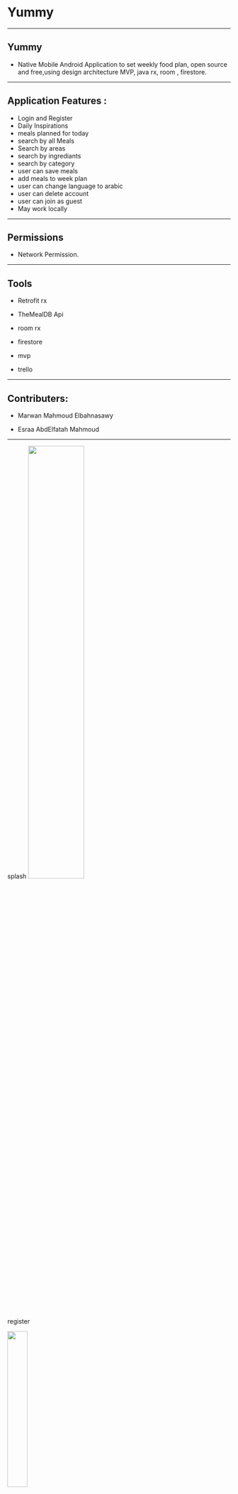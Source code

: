 # Yummy
<hr>

<h2>Yummy</h2>

- Native Mobile Android Application to set weekly food plan, open source and free,using design architecture MVP, java rx, room , firestore.

<hr>

<h2>Application Features :</h2>

-  Login and Register
-  Daily Inspirations 
-  meals planned for today 
-  search by all Meals 
-  Search by areas
-  search by ingrediants 
-  search by category
-  user can save meals 
- add meals to week plan 
- user can change language to arabic 
- user can delete account 
- user can join as guest 
- May work locally 
<hr>
<h2>Permissions</h2>

- Network Permission.

<hr>
<h2>Tools </h2>

- Retrofit rx 

- TheMealDB Api

- room rx 

- firestore 

- mvp 

- trello

<hr>
<h2>Contributers:</h2>

- Marwan Mahmoud Elbahnasawy

- Esraa AbdElfatah Mahmoud

<hr>
splash 



<img src="https://user-images.githubusercontent.com/86933863/215290971-72375e87-6023-4633-b766-34a368175908.jpg" width=50% height=50%>

register


<img src="https://user-images.githubusercontent.com/86933863/215290975-814e4722-496b-4c59-8095-ffe6e3527ef8.jpg" width=30% height=30%>


login



<img src="https://user-images.githubusercontent.com/86933863/215291029-b96949c9-cd20-4774-a391-59b746f072a3.jpg" width=50% height=50%>

home

<img src="https://user-images.githubusercontent.com/86933863/215291036-43ef935d-d0d2-480d-8ba9-aea6b329be5c.jpg" width=50% height=50%>

profile

<img src="https://user-images.githubusercontent.com/86933863/215291037-7ba1909d-e45f-4306-b2eb-be3e2425e5be.jpg" width=50% height=50%>

search

![search](https://user-images.githubusercontent.com/86933863/215291045-c4f8ce04-fb12-4fa1-8c6b-dafba42a9c81.jpg)

search by meal name

![searchByMealName](https://user-images.githubusercontent.com/86933863/215291055-92f23954-deec-470b-a76a-5773e005ef70.jpg)

area

![area](https://user-images.githubusercontent.com/86933863/215291061-54649d68-7bde-420c-b29a-dcf149274968.jpg)

area meals 

![areameals](https://user-images.githubusercontent.com/86933863/215291074-b2015b39-b47c-4445-8282-954681376b85.jpg)

ingrediant

![ingrediant](https://user-images.githubusercontent.com/86933863/215291080-e59f2de5-ca2f-4f4d-b934-c8e4b11e1317.jpg)

category

![category](https://user-images.githubusercontent.com/86933863/215291082-ca0b3f3f-0855-4517-a51f-e7d95486fdfe.jpg)

meal details

![mealDetails](https://user-images.githubusercontent.com/86933863/215291086-de5e9248-7852-4d7f-9569-f30f1f8ecbeb.jpg)

![mealDetails2](https://user-images.githubusercontent.com/86933863/215291093-a11e8310-dd94-4620-bcd5-b7d3b8998cb7.jpg)

saved meals 

![fav](https://user-images.githubusercontent.com/86933863/215291106-2050fd9f-d601-4de7-8702-d6b116382f22.jpg)

week plan 

![weekPlan](https://user-images.githubusercontent.com/86933863/215291109-6bddf059-c971-4c25-a8cf-c42997bd67ad.jpg)

calander

![calander](https://user-images.githubusercontent.com/86933863/215291115-5b49f1ab-20c5-408b-9f26-a92128ee05a4.jpg)



